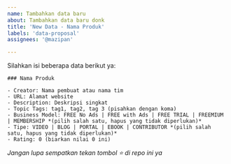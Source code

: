 ```yaml
---
name: Tambahkan data baru
about: Tambahkan data baru donk
title: 'New Data - Nama Produk'
labels: 'data-proposal'
assignees: '@mazipan'

---
```


Silahkan isi beberapa data berikut ya:

```
### Nama Produk

- Creator: Nama pembuat atau nama tim
- URL: Alamat website
- Description: Deskripsi singkat
- Topic Tags: tag1, tag2, tag 3 (pisahkan dengan koma)
- Business Model: FREE No Ads | FREE with Ads | FREE TRIAL | FREEMIUM | MEMBERSHIP *(pilih salah satu, hapus yang tidak diperlukan)*
- Tipe: VIDEO | BLOG | PORTAL | EBOOK | CONTRIBUTOR *(pilih salah satu, hapus yang tidak diperlukan)*
- Rating: 0 (biarkan nilai 0 ini)
```

*Jangan lupa sempatkan tekan tombol ⭐ di repo ini ya*
